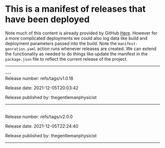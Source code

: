 # This is a manifest of releases that have been deployed

Note much of this content is already provided by GitHub [Here](https://github.com/thegentlemanphysicist/code_challenge_2021/releases).  However for a more complicated deployments we could also log data like build and deployment parameters passed into the build.  Note the `manifest-genration.yaml` action runs whenever releases are created. We can extend the functionality as needed to do things like update the manifest in the `package.json` file to reflect the current release of the project.

---

---\
Release number: refs/tags/v1.0.18 

Release date: 2021-12-05T20:03:42

Release published by:  thegentlemanphysicist 

---
\
Release number: refs/tags/v2.0.0 

Release date: 2021-12-05T22:24:40

Release published by:  thegentlemanphysicist 

---

